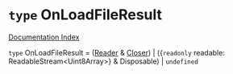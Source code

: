 # `type` OnLoadFileResult

[Documentation Index](../README.md)

`type` OnLoadFileResult = ([Reader](../interface.Reader/README.md) \& [Closer](../interface.Closer/README.md)) | (\{`readonly` readable: ReadableStream\<Uint8Array>} \& Disposable) | `undefined`